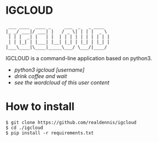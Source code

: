 # IGCLOUD
```
 ___ ____  ____ _     ___  _   _ ____  
|_ _/ ___|/ ___| |   / _ \| | | |  _ \ 
 | | |  _| |   | |  | | | | | | | | | |
 | | |_| | |___| |__| |_| | |_| | |_| |
|___\____|\____|_____\___/ \___/|____/ 
```
IGCLOUD is a command-line application based on python3.

  - _python3 igcloud [username]_
  - _drink coffee and wait_
  - _see the wordcloud of this user content_

# How to install
```
$ git clone https://github.com/realdennis/igcloud
$ cd ./igcloud
$ pip install -r requirements.txt
```

